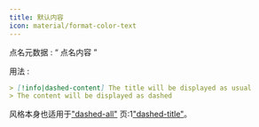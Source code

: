 ```yaml
---
title: 默认内容
icon: material/format-color-text
---
```


点名元数据 : “ 点名内容 ”

用法 :

```md
> [!info|dashed-content] The title will be displayed as usual
> The content will be displayed as dashed
```

风格本身也适用于["dashed-all"](../combined-styling/page-20.md)
页:1["dashed-title"](../title-styling/page-20.md)。


